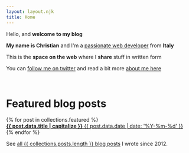 ```yaml
---
layout: layout.njk
title: Home
---
```


Hello, and <b>welcome to my blog</b>

<b>My name is Christian</b> and I'm a <a href="https://www.linkedin.com/in/christian-fei-6b72b5123/" target="_blank">passionate web developer</a> from <b>Italy</b>

This is the <b>space on the web</b> where I <b>share</b> stuff in written form

You can <a href="https://twitter.com/christian_fei" target="_blank">follow me on twitter</a> and read a bit more <a href="/about">about me here</a>

<br>

<h1 class="title tac">Featured blog posts</h1>

<div class="flex free ovs">
{% for post in collections.featured %}
  <a
    href="{{ post.url }}"
    class="tdn flex-item post-item featured-post"
    style="display: block; min-width: 333px; background-image: url({{post.data.image}})">
      <b class="post-title">{{ post.data.title | capitalize }}</b>
      <span class="post-date">{{ post.data.date | date: '%Y-%m-%d' }}</span>
  </a>
{% endfor %}
</div>

See <a href="/posts/">all {{ collections.posts.length }} blog posts</a> I wrote since 2012.
